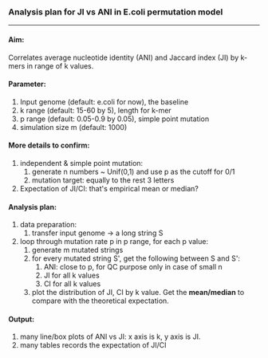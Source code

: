 ### Analysis plan for JI vs ANI in E.coli permutation model

---

#### Aim: 

Correlates average nucleotide identity (ANI) and Jaccard index (JI) by k-mers in range of k values.



#### Parameter:

1. Input genome (default: e.coli for now), the baseline
2. k range (default: 15-60 by 5), length for k-mer
3. p range (default: 0.05-0.9 by 0.05), simple point mutation
4. simulation size m (default: 1000)



#### More details to confirm:

1. independent & simple point mutation: 
   1. generate n numbers ~ Unif(0,1) and use p as the cutoff for 0/1
   2. mutation target: equally to the rest 3 letters
2. Expectation of JI/CI: that's empirical mean or median?



#### Analysis plan:

1. data preparation:
   1. transfer input genome -> a long string S
2. loop through mutation rate p in p range, for each p value:
   1. generate m mutated strings
   2. for every mutated string S', get the following between S and S':
      1. ANI: close to p, for QC purpose only in case of small n
      2. JI for all k values
      3. CI for all k values
   3. plot the distribution of JI, CI by k value. Get the **mean/median** to compare with the theoretical expectation.



#### Output:

1. many line/box plots of ANI vs JI: x axis is k, y axis is JI.
2. many tables records the expectation of JI/CI 
